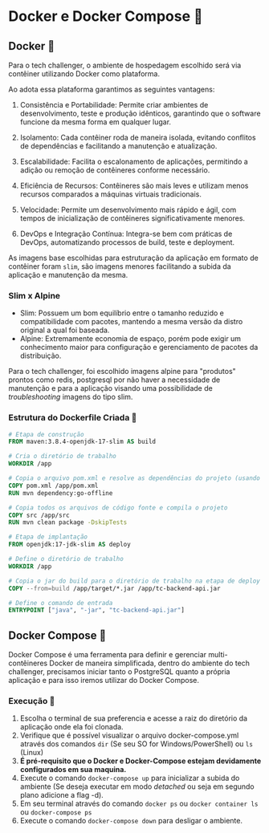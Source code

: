 # Docker e Docker Compose :rocket:

## Docker :whale:

Para o tech challenger, o ambiente de hospedagem escolhido será via contêiner utilizando Docker como plataforma.

Ao adota essa plataforma garantimos as seguintes vantagens:

1. Consistência e Portabilidade: Permite criar ambientes de desenvolvimento, teste e produção idênticos, garantindo que o software funcione da mesma forma em qualquer lugar.

2. Isolamento: Cada contêiner roda de maneira isolada, evitando conflitos de dependências e facilitando a manutenção e atualização.

3. Escalabilidade: Facilita o escalonamento de aplicações, permitindo a adição ou remoção de contêineres conforme necessário.

4. Eficiência de Recursos: Contêineres são mais leves e utilizam menos recursos comparados a máquinas virtuais tradicionais.

5. Velocidade: Permite um desenvolvimento mais rápido e ágil, com tempos de inicialização de contêineres significativamente menores.

6. DevOps e Integração Contínua: Integra-se bem com práticas de DevOps, automatizando processos de build, teste e deployment.

As imagens base escolhidas para estruturação da aplicação em formato de contêiner foram `slim`, são imagens menores facilitando a subida da aplicação e manutenção da mesma.

### Slim x Alpine

- Slim: Possuem um bom equilíbrio entre o tamanho reduzido e compatibilidade com pacotes, mantendo a mesma versão da distro original a qual foi baseada.
- Alpine: Extremamente economia de espaço, porém pode exigir um conhecimento maior para configuração e gerenciamento de pacotes da distribuição.

Para o tech challenger, foi escolhido imagens alpine para "produtos" prontos como redis, postgresql por não haver a necessidade de manutenção e para a aplicação visando uma possibilidade de *troubleshooting* imagens do tipo slim.

### Estrutura do Dockerfile Criada  :rotating_light:

```dockerfile
# Etapa de construção
FROM maven:3.8.4-openjdk-17-slim AS build

# Cria o diretório de trabalho
WORKDIR /app

# Copia o arquivo pom.xml e resolve as dependências do projeto (usando o cache do Docker)
COPY pom.xml /app/pom.xml
RUN mvn dependency:go-offline

# Copia todos os arquivos de código fonte e compila o projeto
COPY src /app/src
RUN mvn clean package -DskipTests

# Etapa de implantação
FROM openjdk:17-jdk-slim AS deploy

# Define o diretório de trabalho
WORKDIR /app

# Copia o jar do build para o diretório de trabalho na etapa de deploy
COPY --from=build /app/target/*.jar /app/tc-backend-api.jar

# Define o comando de entrada
ENTRYPOINT ["java", "-jar", "tc-backend-api.jar"]

```

## Docker Compose :whale2:

Docker Compose é uma ferramenta para definir e gerenciar multi-contêineres Docker de maneira simplificada, dentro do ambiente do tech challenger, precisamos iniciar tanto o PostgreSQL quanto a própria aplicação e para isso iremos utilizar do Docker Compose.

### Execução :round_pushpin:

1. Escolha o terminal de sua preferencia e acesse a raiz do diretório da aplicação onde ela foi clonada.
2. Verifique que é possível visualizar o arquivo docker-compose.yml através dos comandos `dir` (Se seu SO for Windows/PowerShell) ou `ls` (Linux)
3. **É pré-requisito que o Docker e Docker-Compose estejam devidamente configurados em sua maquina.**
4. Execute o comando `docker-compose up` para inicializar a subida do ambiente (Se deseja executar em modo *detached* ou seja em segundo plano adicione a flag -d).
5. Em seu terminal através do comando `docker ps` ou `docker container ls` ou `docker-compose ps`
6. Execute o comando `docker-compose down` para desligar o ambiente.

